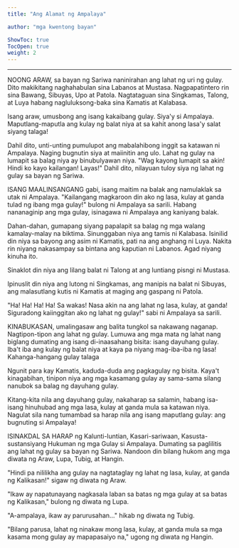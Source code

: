 ```yaml
---
title: "Ang Alamat ng Ampalaya"

author: "mga kwentong bayan"

ShowToc: true
TocOpen: true
weight: 2
---
```





<!--more-->

---


NOONG ARAW, sa bayan ng Sariwa naninirahan ang lahat ng uri ng gulay. Dito makikitang naghahabulan sina Labanos at Mustasa. Nagpapatintero rin sina Bawang, Sibuyas, Upo at Patola. Nagtataguan sina Singkamas, Talong, at Luya habang nagluluksong-baka sina Kamatis at Kalabasa.

Isang araw, umusbong ang isang kakaibang gulay. Siya'y si Ampalaya. Maputlang-maputla ang kulay ng balat niya at sa kahit anong lasa'y salat siyang talaga!

Dahil dito, unti-unting pumulupot ang mabalahibong inggit sa katawan ni Ampalaya. Naging bugnutin siya at maiinitin ang ulo. Lahat ng gulay na lumapit sa balag niya ay binubulyawan niya. "Wag kayong lumapit sa akin! Hindi ko kayo kailangan! Layas!" Dahil dito, nilayuan tuloy siya ng lahat ng gulay sa bayan ng Sariwa.

ISANG MAALINSANGANG gabi, isang maitim na balak ang namulaklak sa utak ni Ampalaya. "Kailangang magkaroon din ako ng lasa, kulay at ganda tulad ng ibang mga gulay!" bulong ni Ampalaya sa sarili. Habang nananaginip ang mga gulay, isinagawa ni Ampalaya ang kaniyang balak.

Dahan-dahan, gumapang siyang papalapit sa balag ng mga walang kamalay-malay na biktima. Sinunggaban niya ang tamis ni Kalabasa. Isinilid din niya sa bayong ang asim ni Kamatis, pati na ang anghang ni Luya. Nakita rin niyang nakasampay sa bintana ang kaputian ni Labanos. Agad niyang kinuha ito.

Sinaklot din niya ang lilang balat ni Talong at ang luntiang pisngi ni Mustasa.

Ipinuslit din niya ang lutong ni Singkamas, ang manipis na balat ni Sibuyas, ang malasutlang kutis ni Kamatis at maging ang gaspang ni Patola.

"Ha! Ha! Ha! Ha! Sa wakas! Nasa akin na ang lahat ng lasa, kulay, at ganda! Siguradong kaiinggitan ako ng lahat ng gulay!" sabi ni Ampalaya sa sarili.

KINABUKASAN, umalingasaw ang balita tungkol sa nakawang naganap. Nagtipon-tipon ang lahat ng gulay. Lumuwa ang mga mata ng lahat nang biglang dumating ang isang di-inaasahang bisita: isang dayuhang gulay. Iba't iba ang kulay ng balat niya at kaya pa niyang mag-iba-iba ng lasa! Kahanga-hangang gulay talaga

Ngunit para kay Kamatis, kaduda-duda ang pagkagulay ng bisita. Kaya't kinagabihan, tinipon niya ang mga kasamang gulay ay sama-sama silang nanubok sa balag ng dayuhang gulay.

Kitang-kita nila ang dayuhang gulay, nakaharap sa salamin, habang isa-isang hinuhubad ang mga lasa, kulay at ganda mula sa katawan niya. Nagulat sila nang tumambad sa harap nila ang isang maputlang gulay: ang bugnuting si Ampalaya!

ISINAKDAL SA HARAP ng Kalunti-luntian, Kasari-sariwaan, Kasusta-sustansiyang Hukuman ng mga Gulay si Ampalaya. Dumating sa paglilitis ang lahat ng gulay sa bayan ng Sariwa. Nandoon din bilang hukom ang mga diwata ng Araw, Lupa, Tubig, at Hangin.

"Hindi pa nililikha ang gulay na nagtataglay ng lahat ng lasa, kulay, at ganda ng Kalikasan!" sigaw ng diwata ng Araw.

"Ikaw ay napatunayang nagkasala laban sa batas ng mga gulay at sa batas ng Kalikasan," bulong ng diwata ng Lupa.

"A-ampalaya, ikaw ay parurusahan..." hikab ng diwata ng Tubig.

"Bilang parusa, lahat ng ninakaw mong lasa, kulay, at ganda mula sa mga kasama mong gulay ay mapapasaiyo na," ugong ng diwata ng Hangin.

